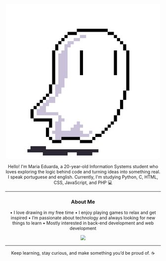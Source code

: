 <div align="center">

<img src="https://raw.githubusercontent.com/mariaeduardaabx/mariaeduardaabx/65cc9d809d1e87bc70087deedb84d70bbbf77d47/530496f5dcf65046e8c0360d7d89b10a.gif" />
 
Hello! I'm Maria Eduarda, a 20-year-old Information Systems student who loves exploring the logic behind code and turning ideas into something real.
I speak portuguese and english.
Currently, I'm studying Python, C, HTML, CSS, JavaScript, and PHP 💻

---

### About Me
 • I love drawing in my free time
 • I enjoy playing games to relax and get inspired
 • I’m passionate about technology and always looking for new things to learn
 • Mostly interested in back-end development and web development



<p align="center">
  <img src="https://github-readme-stats.vercel.app/api/top-langs/?username=mariaeduardaabx&layout=compact&theme=rose_pine&title_color=ffb6c1&text_color=d8bfd8&bg_color=1a1a1a" width="300px" />
</p>

--- 
Keep learning, stay curious, and make something you’d be proud of. ☕

</div>
